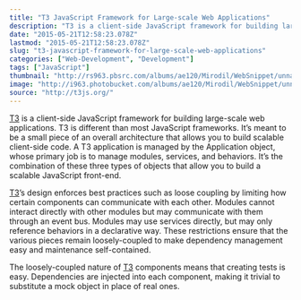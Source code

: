 ```yaml
---
title: "T3 JavaScript Framework for Large-scale Web Applications"
description: "T3 is a client-side JavaScript framework for building large-scale web applications. T3 is different than most JavaScript frameworks. It’s meant to be a small piece of an overall architecture that allows you to build scalable client-side code. A T3 application is managed by the Application object, whose primary job is to manage modules, services, and behaviors. It’s the combination of these three types of objects that allow you to build a scalable JavaScript front-end."
date: "2015-05-21T12:58:23.078Z"
lastmod: "2015-05-21T12:58:23.078Z"
slug: "t3-javascript-framework-for-large-scale-web-applications"
categories: ["Web-Development", "Development"]
tags: ["JavaScript"]
thumbnail: "http://rs963.pbsrc.com/albums/ae120/Mirodil/WebSnippet/unnamed_1.jpg~c200"
image: "http://i963.photobucket.com/albums/ae120/Mirodil/WebSnippet/unnamed_1.jpg"
source: "http://t3js.org/"
---
```



[T3](http://t3js.org/) is a client-side JavaScript framework for building large-scale web applications. T3 is different than most JavaScript frameworks. It’s meant to be a small piece of an overall architecture that allows you to build scalable client-side code. A T3 application is managed by the Application object, whose primary job is to manage modules, services, and behaviors. It’s the combination of these three types of objects that allow you to build a scalable JavaScript front-end.

[T3](http://t3js.org/)’s design enforces best practices such as loose coupling by limiting how certain components can communicate with each other. Modules cannot interact directly with other modules but may communicate with them through an event bus. Modules may use services directly, but may only reference behaviors in a declarative way. These restrictions ensure that the various pieces remain loosely-coupled to make dependency management easy and maintenance self-contained.

The loosely-coupled nature of [T3](http://t3js.org/) components means that creating tests is easy. Dependencies are injected into each component, making it trivial to substitute a mock object in place of real ones.